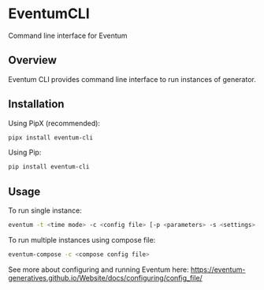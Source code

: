 # EventumCLI
Command line interface for Eventum

## Overview
Eventum CLI provides command line interface to run instances of generator.

## Installation

Using PipX (recommended):
```bash
pipx install eventum-cli
```

Using Pip:
```bash
pip install eventum-cli
```

## Usage

To run single instance:
```bash
eventum -t <time mode> -c <config file> [-p <parameters> -s <settings> -v]
```

To run multiple instances using compose file:
```bash
eventum-compose -c <compose config file>
```

See more about configuring and running Eventum here: https://eventum-generatives.github.io/Website/docs/configuring/config_file/
